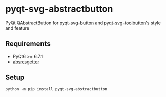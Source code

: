 # pyqt-svg-abstractbutton
PyQt QAbstractButton for <a href="https://github.com/yjg30737/pyqt-svg-button.git">pyqt-svg-button</a> and <a href="https://github.com/yjg30737/pyqt-svg-toolbutton.git">pyqt-svg-toolbutton</a>'s style and feature

## Requirements
* PyQt6 >= 6.7.1
* <a href="https://github.com/yjg30737/absresgetter">absresgetter</a>

## Setup
`python -m pip install pyqt-svg-abstractbutton`

